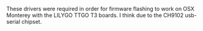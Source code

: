 These drivers were required in order for firmware flashing to work on OSX Monterey
with the LILYGO TTGO T3 boards. I think due to the CH9102 usb-serial chipset.

